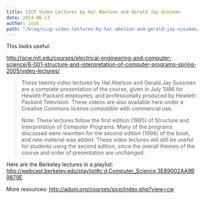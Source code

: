 ```yaml
---
title: SICP Video Lectures by Hal Abelson and Gerald Jay Sussman
date: 2014-06-13
author: Josh
path: "/blog/sicp-video-lectures-by-hal-abelson-and-gerald-jay-sussman/"
---
```


This looks useful:

http://ocw.mit.edu/courses/electrical-engineering-and-computer-science/6-001-structure-and-interpretation-of-computer-programs-spring-2005/video-lectures/

<blockquote>These twenty video lectures by Hal Abelson and Gerald Jay Sussman are a complete presentation of the course, given in July 1986 for Hewlett-Packard employees, and professionally produced by Hewlett-Packard Television. These videos are also available here under a Creative Commons license compatible with commercial use.

Note: These lectures follow the first edition (1985) of Structure and Interpretation of Computer Programs. Many of the programs discussed were rewritten for the second edition (1996) of the book, and new material was added. These video lectures will still be useful for students using the second edition, since the overall themes of the course and order of presentation are unchanged.</blockquote>

Here are the Berkeley lectures in a playlist:
http://webcast.berkeley.edu/playlist#c,d,Computer_Science,3E89002AA9B9879E

More resources:
http://aduni.org/courses/sicp/index.php?view=cw
